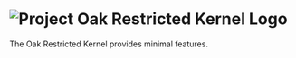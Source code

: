 <!-- Oak Logo Start -->
<!-- An HTML element is intentionally used since GitHub recommends this approach to handle different images in dark/light modes. Ref: https://docs.github.com/en/get-started/writing-on-github/getting-started-with-writing-and-formatting-on-github/basic-writing-and-formatting-syntax#specifying-the-theme-an-image-is-shown-to -->
<!-- markdownlint-disable-next-line MD033 -->
<h1><picture><source media="(prefers-color-scheme: dark)" srcset="/docs/oak-logo/svgs/oak-restricted-kernel-negative-colour.svg?sanitize=true"><source media="(prefers-color-scheme: light)" srcset="/docs/oak-logo/svgs/oak-restricted-kernel.svg?sanitize=true"><img alt="Project Oak Restricted Kernel Logo" src="/docs/oak-logo/svgs/oak-restricted-kernel.svg?sanitize=true"></picture></h1>
<!-- Oak Logo End -->

The Oak Restricted Kernel provides minimal features.
